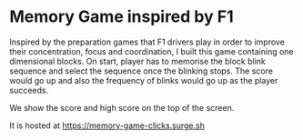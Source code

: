 # Memory Game inspired by F1

Inspired by the preparation games that F1 drivers play in order to improve their concentration, focus and coordination, I built this game containing one dimensional blocks. On start, player has to memorise the block blink sequence and select the sequence once the blinking stops. The score would go up and also the frequency of blinks would go up as the player succeeds.

We show the score and high score on the top of the screen.


It is hosted at https://memory-game-clicks.surge.sh

